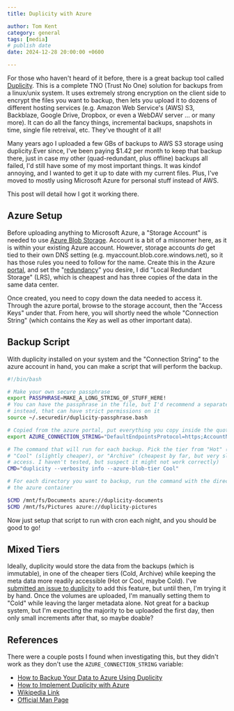 ```yaml
---
title: Duplicity with Azure

author: Tom Kent
category: general
tags: [media]
# publish date
date: 2024-12-28 20:00:00 +0600

---
```


For those who haven't heard of it before, there is a great backup tool called
[Duplicity](https://duplicity.gitlab.io/). This is a complete TNO (Trust No One)
solution for backups from a linux/unix system. It uses extremely strong 
encryption on the client side to encrypt the files you want to backup, then 
lets you upload it to dozens of different hosting services (e.g. Amazon Web 
Service's (AWS) S3, Backblaze, Google Drive, Dropbox, or even a WebDAV server
... or many more). It can do all the fancy things, incremental backups,
snapshots in time, single file retreival, etc. They've thought of it all!

Many years ago I uploaded a few GBs of backups to AWS S3 storage using 
duplicity.Ever since, I've been paying $1.42 per month to keep that backup 
there, just in case my other (quad-redundant, plus offline) backups all failed, 
I'd still have some of my most important things. It was kindof annoying, and I 
wanted to get it up to date with my current files. Plus, I've moved to mostly
using Microsoft Azure for personal stuff instead of AWS.

This post will detail how I got it working there. 


Azure Setup
-----------

Before uploading anything to Microsoft Azure, a "Storage Account" is needed to
use [Azure Blob Storage](https://learn.microsoft.com/en-us/azure/storage/blobs/storage-blobs-introduction). 
Account is a bit of a misnomer here, as it is within your existing Azure 
account. However, storage accounts *do* get tied to their own DNS setting 
(e.g. myaccount.blob.core.windows.net), so it has those rules you need to 
follow for the name. Create this in the Azure 
[portal](https://portal.azure.com), and set the 
"[redundancy](https://learn.microsoft.com/en-us/azure/storage/common/storage-redundancy)"
you desire, I did "Local Redundant Storage" (LRS), which is cheapest and has
three copies of the data in the same data center. 

Once created, you need to copy down the data needed to access it. Through the 
azure portal, browse to the storage account, then the "Access Keys" under that. 
From here, you will shortly need the whole "Connection String" (which contains
the Key as well as other important data).

Backup Script
-------------

With duplicity installed on your system and the "Connection String" to the azure
account in hand, you can make a script that will perform the backup.


```bash
#!/bin/bash

# Make your own secure passphrase
export PASSPHRASE=MAKE_A_LONG_STRING_OF_STUFF_HERE!
# You can have the passphrase in the file, but I'd recommend a separate file 
# instead, that can have strict permissions on it
source ~/.securedir/duplicity-passphrase.bash

# Copied from the azure portal, put everything you copy inside the quotes 
export AZURE_CONNECTION_STRING="DefaultEndpointsProtocol=https;AccountName=storageaccountwillbehere;AccountKey=longkeywillbehere;EndpointSuffix=core.windows.net"

# The command that will run for each backup. Pick the tier from "Hot" (default)
# "Cool" (slightly cheaper), or "Archive" (cheapest by far, but very slow to 
# access. I haven't tested, but suspect it might not work correctly)
CMD="duplicity --verbosity info --azure-blob-tier Cool"

# For each directory you want to backup, run the command with the directory and 
# the azure container

$CMD /mnt/fs/Documents azure://duplicity-documents
$CMD /mnt/fs/Pictures azure://duplicity-pictures
```

Now just setup that script to run with cron each night, and you should be good
to go!

Mixed Tiers
-----------

Ideally, duplicity would store the data from the backups (which is immutable), 
in one of the cheaper tiers (Cold, Archive) while keeping the meta data more 
readily accessible (Hot or Cool, maybe Cold). I've 
[submitted an issue to duplicity](https://gitlab.com/duplicity/duplicity/-/issues/852)
to add this feature, but until then, I'm trying it by hand. Once the volumes are
uploaded, I'm manually setting them to "Cold" while leaving the larger metadata
alone. Not great for a backup system, but I'm expecting the majority to be 
uploaded the first day, then only small increments after that, so maybe doable? 


References
---------- 

There were a couple posts I found when investigating this, but they didn't work
as they don't use the `AZURE_CONNECTION_STRING` variable:

*   [How to Backup Your Data to Azure Using Duplicity](https://www.luander.net/posts/duplicity-backup/)
*   [How to Implement Duplicity with Azure](https://cari.net/implement-duplicity-with-azure/)
*   [Wikipedia Link](https://en.wikipedia.org/wiki/Duplicity_(software))
*   [Official Man Page](https://duplicity.gitlab.io/stable/duplicity.1.html)
